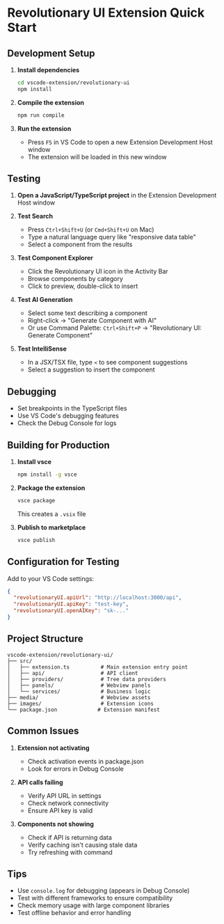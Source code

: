 # Revolutionary UI Extension Quick Start

## Development Setup

1. **Install dependencies**
   ```bash
   cd vscode-extension/revolutionary-ui
   npm install
   ```

2. **Compile the extension**
   ```bash
   npm run compile
   ```

3. **Run the extension**
   - Press `F5` in VS Code to open a new Extension Development Host window
   - The extension will be loaded in this new window

## Testing

1. **Open a JavaScript/TypeScript project** in the Extension Development Host window

2. **Test Search** 
   - Press `Ctrl+Shift+U` (or `Cmd+Shift+U` on Mac)
   - Type a natural language query like "responsive data table"
   - Select a component from the results

3. **Test Component Explorer**
   - Click the Revolutionary UI icon in the Activity Bar
   - Browse components by category
   - Click to preview, double-click to insert

4. **Test AI Generation**
   - Select some text describing a component
   - Right-click → "Generate Component with AI"
   - Or use Command Palette: `Ctrl+Shift+P` → "Revolutionary UI: Generate Component"

5. **Test IntelliSense**
   - In a JSX/TSX file, type `<` to see component suggestions
   - Select a suggestion to insert the component

## Debugging

- Set breakpoints in the TypeScript files
- Use VS Code's debugging features
- Check the Debug Console for logs

## Building for Production

1. **Install vsce**
   ```bash
   npm install -g vsce
   ```

2. **Package the extension**
   ```bash
   vsce package
   ```
   This creates a `.vsix` file

3. **Publish to marketplace**
   ```bash
   vsce publish
   ```

## Configuration for Testing

Add to your VS Code settings:

```json
{
  "revolutionaryUI.apiUrl": "http://localhost:3000/api",
  "revolutionaryUI.apiKey": "test-key",
  "revolutionaryUI.openAIKey": "sk-..."
}
```

## Project Structure

```
vscode-extension/revolutionary-ui/
├── src/
│   ├── extension.ts          # Main extension entry point
│   ├── api/                  # API client
│   ├── providers/            # Tree data providers
│   ├── panels/               # Webview panels
│   └── services/             # Business logic
├── media/                    # Webview assets
├── images/                   # Extension icons
└── package.json             # Extension manifest
```

## Common Issues

1. **Extension not activating**
   - Check activation events in package.json
   - Look for errors in Debug Console

2. **API calls failing**
   - Verify API URL in settings
   - Check network connectivity
   - Ensure API key is valid

3. **Components not showing**
   - Check if API is returning data
   - Verify caching isn't causing stale data
   - Try refreshing with command

## Tips

- Use `console.log` for debugging (appears in Debug Console)
- Test with different frameworks to ensure compatibility
- Check memory usage with large component libraries
- Test offline behavior and error handling